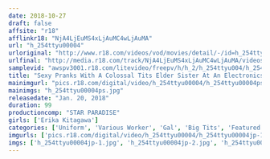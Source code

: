 ```yaml
---
date: 2018-10-27
draft: false
affsite: "r18"
afflinkr18: "NjA4LjEuMS4xLjAuMC4wLjAuMA"
url: "h_254ttyu00004"
urloriginal: "http://www.r18.com/videos/vod/movies/detail/-/id=h_254ttyu00004"
urlfinal: "http://media.r18.com/track/NjA4LjEuMS4xLjAuMC4wLjAuMA/videos/vod/movies/detail/-/id=h_254ttyu00004"
samplevid: "awspv3001.r18.com/litevideo/freepv/h/h_2/h_254ttyu004/h_254ttyu004_dmb_w.mp4"
title: "Sexy Pranks With A Colossal Tits Elder Sister At An Electronics Shop Erica Kitagawa"
mainimgurl: "pics.r18.com/digital/video/h_254ttyu00004/h_254ttyu00004ps.jpg"
mainimgs: "h_254ttyu00004ps.jpg"
releasedate: "Jan. 20, 2018"
duration: 99
productioncomp: "STAR PARADISE"
girls: ['Erika Kitagawa']
categories: ['Uniform', 'Various Worker', 'Gal', 'Big Tits', 'Featured Actress', 'Hi-Def']
imgurls: ['pics.r18.com/digital/video/h_254ttyu00004/h_254ttyu00004jp-1.jpg', 'pics.r18.com/digital/video/h_254ttyu00004/h_254ttyu00004jp-2.jpg', 'pics.r18.com/digital/video/h_254ttyu00004/h_254ttyu00004jp-3.jpg', 'pics.r18.com/digital/video/h_254ttyu00004/h_254ttyu00004jp-4.jpg', 'pics.r18.com/digital/video/h_254ttyu00004/h_254ttyu00004jp-5.jpg', 'pics.r18.com/digital/video/h_254ttyu00004/h_254ttyu00004jp-6.jpg', 'pics.r18.com/digital/video/h_254ttyu00004/h_254ttyu00004jp-7.jpg', 'pics.r18.com/digital/video/h_254ttyu00004/h_254ttyu00004jp-8.jpg', 'pics.r18.com/digital/video/h_254ttyu00004/h_254ttyu00004jp-9.jpg', 'pics.r18.com/digital/video/h_254ttyu00004/h_254ttyu00004jp-10.jpg', 'pics.r18.com/digital/video/h_254ttyu00004/h_254ttyu00004jp-11.jpg', 'pics.r18.com/digital/video/h_254ttyu00004/h_254ttyu00004jp-12.jpg', 'pics.r18.com/digital/video/h_254ttyu00004/h_254ttyu00004jp-13.jpg', 'pics.r18.com/digital/video/h_254ttyu00004/h_254ttyu00004jp-14.jpg', 'pics.r18.com/digital/video/h_254ttyu00004/h_254ttyu00004jp-15.jpg', 'pics.r18.com/digital/video/h_254ttyu00004/h_254ttyu00004jp-16.jpg', 'pics.r18.com/digital/video/h_254ttyu00004/h_254ttyu00004jp-17.jpg', 'pics.r18.com/digital/video/h_254ttyu00004/h_254ttyu00004jp-18.jpg', 'pics.r18.com/digital/video/h_254ttyu00004/h_254ttyu00004jp-19.jpg', 'pics.r18.com/digital/video/h_254ttyu00004/h_254ttyu00004jp-20.jpg']
imgs: ['h_254ttyu00004jp-1.jpg', 'h_254ttyu00004jp-2.jpg', 'h_254ttyu00004jp-3.jpg', 'h_254ttyu00004jp-4.jpg', 'h_254ttyu00004jp-5.jpg', 'h_254ttyu00004jp-6.jpg', 'h_254ttyu00004jp-7.jpg', 'h_254ttyu00004jp-8.jpg', 'h_254ttyu00004jp-9.jpg', 'h_254ttyu00004jp-10.jpg', 'h_254ttyu00004jp-11.jpg', 'h_254ttyu00004jp-12.jpg', 'h_254ttyu00004jp-13.jpg', 'h_254ttyu00004jp-14.jpg', 'h_254ttyu00004jp-15.jpg', 'h_254ttyu00004jp-16.jpg', 'h_254ttyu00004jp-17.jpg', 'h_254ttyu00004jp-18.jpg', 'h_254ttyu00004jp-19.jpg', 'h_254ttyu00004jp-20.jpg']
---
```

